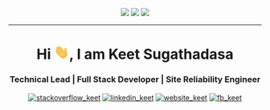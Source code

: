 <p align="center">
  <img src="https://img.shields.io/badge/Degree-Computer%20Science-brightgreen" />
  <img src="https://img.shields.io/badge/Lives-Sri%20Lanka-success" />
  <img src="https://img.shields.io/badge/Present-SRE%20Lead-brightgreen" />
</p>
<hr>
<h1 align="center">Hi <img src="https://raw.githubusercontent.com/ABSphreak/ABSphreak/master/gifs/Hi.gif" width="30px">, I am Keet Sugathadasa </h1>
<h3 align="center">Technical Lead | Full Stack Developer | Site Reliability Engineer </h3>

<p align="center">
<a href="https://stackoverflow.com/users/4388776/keet-sugathadasa" target="_blank"><img align="center" src="https://user-images.githubusercontent.com/12439263/132090724-819b6afc-80f3-4101-88d0-d9a3b0b21f4b.png" alt="stackoverflow_keet" height="40" width="40" /></a>
<a href="https://www.linkedin.com/in/keetmalin/" target="_blank"><img align="center" src="https://image.flaticon.com/icons/png/128/174/174857.png" alt="linkedin_keet" height="30" width="30" /></a>  
<a href="https://keetmalin.wixsite.com/keetmalin" target="_blank"><img align="center" src="https://user-images.githubusercontent.com/12439263/132090905-130f5825-fbd0-418e-9542-d88dc030cfb2.png" alt="website_keet" height="30" width="30" /></a>
<a href="https://www.facebook.com/keetmalin/" target="_blank"><img align="center" src="https://user-images.githubusercontent.com/12439263/132090872-7505034e-e23d-4375-9520-de24ed34a9e2.png" alt="fb_keet" height="30" width="30" /></a>
</p>
